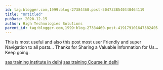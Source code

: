 ```yaml
---
id: tag:blogger.com,1999:blog-27384460.post-5047338540440464119
title: "Untitled"
pubDate: 2020-12-15
author: High Technologies Solutions
parent_id: tag:blogger.com,1999:blog-27384460.post-419179101647382405
---
```


This is most useful and also this post most user Friendly and super Navigation to all posts... Thanks for Sharing a Valuable Information for Us... Keep going.

[sas training institute in delhi](https://www.htsindia.com/Courses/business-analytics/sas-training-courses)
[sas training Course in delhi](https://www.htsindia.com/Courses/business-analytics/sas-training-courses)